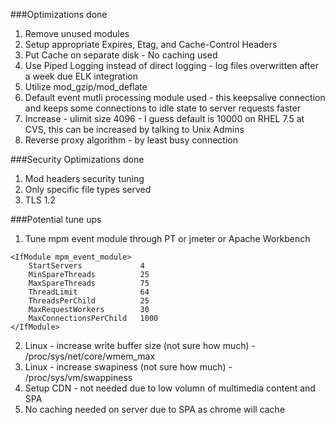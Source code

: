 ###Optimizations done
1. Remove unused modules
2. Setup appropriate Expires, Etag, and Cache-Control Headers
3. Put Cache on separate disk - No caching used
4. Use Piped Logging instead of direct logging - log files overwritten after a week due ELK integration
5. Utilize mod_gzip/mod_deflate
6. Default event mutli processing module used - this keepsalive connection and keeps some connections to idle state to server requests faster
7. Increase - ulimit size 4096 - I guess default is 10000 on RHEL 7.5 at CVS, this can be increased by talking to Unix Admins
8. Reverse proxy algorithm - by least busy connection

###Security Optimizations done
1. Mod headers security tuning
2. Only specific file types served
3. TLS 1.2

###Potential tune ups
1. Tune mpm event module through PT or jmeter or Apache Workbench 
```
<IfModule mpm_event_module>
    StartServers             4
    MinSpareThreads          25
    MaxSpareThreads          75
    ThreadLimit              64
    ThreadsPerChild          25
    MaxRequestWorkers        30
    MaxConnectionsPerChild   1000
</IfModule>    
```
2. Linux - increase write buffer size (not sure how much) - /proc/sys/net/core/wmem_max
3. Linux - increase swapiness (not sure how much) - /proc/sys/vm/swappiness
4. Setup CDN - not needed due to low volumn of multimedia content and SPA
5. No caching needed on server due to SPA as chrome will cache

